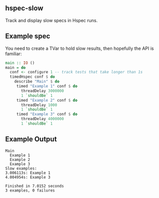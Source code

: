 ## hspec-slow

Track and display slow specs in Hspec runs.

## Example spec

You need to create a TVar to hold slow results, then hopefully the API is familiar:

```haskell
main :: IO ()
main = do
  conf <- configure 1 -- track tests that take longer than 1s
  timedHspec conf $ do
    describe "Main" $ do
     timed "Example 1" conf $ do
       threadDelay 3000000
       1 `shouldBe` 1
     timed "Example 2" conf $ do
       threadDelay 1000
       1 `shouldBe` 1
     timed "Example 3" conf $ do
       threadDelay 4000000
       1 `shouldBe` 1
```

## Example Output

```
Main
  Example 1
  Example 2
  Example 3
Slow examples:
3.006113s: Example 1
4.004954s: Example 3

Finished in 7.0152 seconds
3 examples, 0 failures
```
